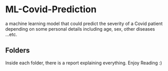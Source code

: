 # ML-Covid-Prediction
a machine learning model that could predict the severity of a Covid patient depending on some personal details including age, sex, other diseases ...etc. 

## Folders 
Inside each folder, there is a report explaining everything. Enjoy Reading :)
